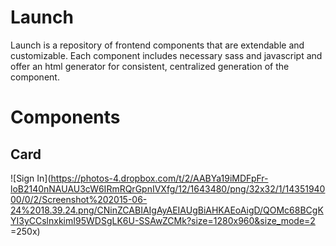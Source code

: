 # Launch

Launch is a repository of frontend components that are extendable and customizable. Each component includes necessary sass and javascript and offer an html generator for consistent, centralized generation of the component.

# Components

## Card

![Sign In](https://photos-4.dropbox.com/t/2/AABYa19iMDFpFr-loB2140nNAUAU3cW6IRmRQrGpnIVXfg/12/1643480/png/32x32/1/1435194000/0/2/Screenshot%202015-06-24%2018.39.24.png/CNinZCABIAIgAyAEIAUgBiAHKAEoAigD/QOMc68BCgKYI3yCCslnxkimI95WDSgLK6U-SSAwZCMk?size=1280x960&size_mode=2 =250x)